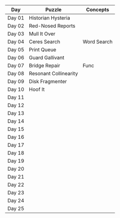 
| Day  | Puzzle | Concepts  |
| ---- | ------ | --------  |
| Day 01  | Historian Hysteria  |   |
| Day 02  | Red-Nosed Reports  |   |
| Day 03  | Mull It Over  |   |
| Day 04  | Ceres Search  | Word Search  |
| Day 05  | Print Queue  |   |
| Day 06  | Guard Gallivant  |   |
| Day 07  | Bridge Repair  | Func  |
| Day 08  | Resonant Collinearity  |   |
| Day 09  | Disk Fragmenter  |   |
| Day 10  | Hoof It  |   |
| Day 11  |   |   |
| Day 12  |   |   |
| Day 13  |   |   |
| Day 14  |   |   |
| Day 15  |   |   |
| Day 16  |   |   |
| Day 17  |   |   |
| Day 18  |   |   |
| Day 19  |   |   |
| Day 20  |   |   |
| Day 21  |   |   |
| Day 22  |   |   |
| Day 23  |   |   |
| Day 24  |   |   |
| Day 25  |   |   |
